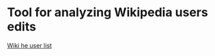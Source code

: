 # Tool for analyzing Wikipedia users edits

[Wiki he user list](https://he.m.wikipedia.org/w/index.php?title=%D7%9E%D7%99%D7%95%D7%97%D7%93:%D7%A8%D7%A9%D7%99%D7%9E%D7%AA_%D7%9E%D7%A9%D7%AA%D7%9E%D7%A9%D7%99%D7%9D&group=sysop)